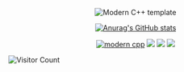 

<div id="title" align=center>

![Modern C++ template][github-sub-title:img]

[![Anurag's GitHub stats](https://github-readme-stats.vercel.app/api?username=tomken&show_icons=true&theme=tokyonight)](https://b23.tv/iEJTnPp)

[![modern cpp](https://img.shields.io/badge/Code-C++-blue)](https://learn.microsoft.com/zh-cn/cpp/cpp/welcome-back-to-cpp-modern-cpp) 
![](https://img.shields.io/badge/讨厌-学习-yellow) 
![](https://img.shields.io/badge/性格-神秘-red) 
![](https://img.shields.io/badge/爱好-台球-cyan)

</div>

![Visitor Count](https://profile-counter.glitch.me/tomken/count.svg)

[github-sub-title:img]: https://readme-typing-svg.herokuapp.com?font=Segoe+Script&center=true&lines=tomken

